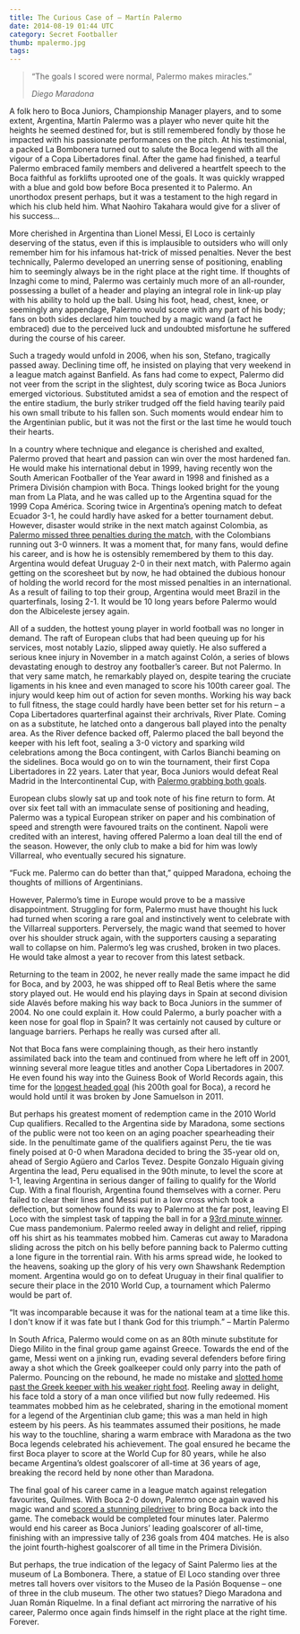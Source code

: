 ```yaml
---
title: The Curious Case of – Martín Palermo
date: 2014-08-19 01:44 UTC
category: Secret Footballer
thumb: mpalermo.jpg
tags:
---
```


> “The goals I scored were normal, Palermo makes miracles.”
> <footer><cite>Diego Maradona</cite></footer>

A folk hero to Boca Juniors, Championship Manager players, and to some extent, Argentina, Martín Palermo was a player who never quite hit the heights he seemed destined for, but is still remembered fondly by those he impacted with his passionate performances on the pitch. At his testimonial, a packed La Bombonera turned out to salute the Boca legend with all the vigour of a Copa Libertadores final. After the game had finished, a tearful Palermo embraced family members and delivered a heartfelt speech to the Boca faithful as forklifts uprooted one of the goals. It was quickly wrapped with a blue and gold bow before Boca presented it to Palermo. An unorthodox present perhaps, but it was a testament to the high regard in which his club held him. What Naohiro Takahara would give for a sliver of his success…

More cherished in Argentina than Lionel Messi, El Loco is certainly deserving of the status, even if this is implausible to outsiders who will only remember him for his infamous hat-trick of missed penalties. Never the best technically, Palermo developed an unerring sense of positioning, enabling him to seemingly always be in the right place at the right time. If thoughts of Inzaghi come to mind, Palermo was certainly much more of an all-rounder, possessing a bullet of a header and playing an integral role in link-up play with his ability to hold up the ball. Using his foot, head, chest, knee, or seemingly any appendage, Palermo would score with any part of his body; fans on both sides declared him touched by a magic wand (a fact he embraced) due to the perceived luck and undoubted misfortune he suffered during the course of his career.

Such a tragedy would unfold in 2006, when his son, Stefano, tragically passed away. Declining time off, he insisted on playing that very weekend in a league match against Banfield. As fans had come to expect, Palermo did not veer from the script in the slightest, duly scoring twice as Boca Juniors emerged victorious. Substituted amidst a sea of emotion and the respect of the entire stadium, the burly striker trudged off the field having tearily paid his own small tribute to his fallen son. Such moments would endear him to the Argentinian public, but it was not the first or the last time he would touch their hearts.

In a country where technique and elegance is cherished and exalted, Palermo proved that heart and passion can win over the most hardened fan. He would make his international debut in 1999, having recently won the South American Footballer of the Year award in 1998 and finished as a Primera División champion with Boca. Things looked bright for the young man from La Plata, and he was called up to the Argentina squad for the 1999 Copa América. Scoring twice in Argentina’s opening match to defeat Ecuador 3-1, he could hardly have asked for a better tournament debut. However, disaster would strike in the next match against Colombia, as [Palermo missed three penalties during the match](http://www.youtube.com/watch?v=SWm6nQtbWK8), with the Colombians running out 3-0 winners. It was a moment that, for many fans, would define his career, and is how he is ostensibly remembered by them to this day. Argentina would defeat Uruguay 2-0 in their next match, with Palermo again getting on the scoresheet but by now, he had obtained the dubious honour of holding the world record for the most missed penalties in an international. As a result of failing to top their group, Argentina would meet Brazil in the quarterfinals, losing 2-1. It would be 10 long years before Palermo would don the Albiceleste jersey again.

All of a sudden, the hottest young player in world football was no longer in demand. The raft of European clubs that had been queuing up for his services, most notably Lazio, slipped away quietly. He also suffered a serious knee injury in November in a match against Colón, a series of blows devastating enough to destroy any footballer’s career. But not Palermo. In that very same match, he remarkably played on, despite tearing the cruciate ligaments in his knee and even managed to score his 100th career goal. The injury would keep him out of action for seven months. Working his way back to full fitness, the stage could hardly have been better set for his return – a Copa Libertadores quarterfinal against their archrivals, River Plate. Coming on as a substitute, he latched onto a dangerous ball played into the penalty area. As the River defence backed off, Palermo placed the ball beyond the keeper with his left foot, sealing a 3-0 victory and sparking wild celebrations among the Boca contingent, with Carlos Bianchi beaming on the sidelines. Boca would go on to win the tournament, their first Copa Libertadores in 22 years. Later that year, Boca Juniors would defeat Real Madrid in the Intercontinental Cup, with [Palermo grabbing both goals](http://www.youtube.com/watch?v=pgc-lelpbeM).

European clubs slowly sat up and took note of his fine return to form. At over six feet tall with an immaculate sense of positioning and heading, Palermo was a typical European striker on paper and his combination of speed and strength were favoured traits on the continent. Napoli were credited with an interest, having offered Palermo a loan deal till the end of the season. However, the only club to make a bid for him was lowly Villarreal, who eventually secured his signature.

“Fuck me. Palermo can do better than that,” quipped Maradona, echoing the thoughts of millions of Argentinians.

However, Palermo’s time in Europe would prove to be a massive disappointment. Struggling for form, Palermo must have thought his luck had turned when scoring a rare goal and instinctively went to celebrate with the Villarreal supporters. Perversely, the magic wand that seemed to hover over his shoulder struck again, with the supporters causing a separating wall to collapse on him. Palermo’s leg was crushed, broken in two places. He would take almost a year to recover from this latest setback.

Returning to the team in 2002, he never really made the same impact he did for Boca, and by 2003, he was shipped off to Real Betis where the same story played out. He would end his playing days in Spain at second division side Alavés before making his way back to Boca Juniors in the summer of 2004. No one could explain it. How could Palermo, a burly poacher with a keen nose for goal flop in Spain? It was certainly not caused by culture or language barriers. Perhaps he really was cursed after all.

Not that Boca fans were complaining though, as their hero instantly assimilated back into the team and continued from where he left off in 2001, winning several more league titles and another Copa Libertadores in 2007. He even found his way into the Guiness Book of World Records again, this time for the [longest headed goal](http://www.youtube.com/watch?v=w_EO1bX2Gf4) (his 200th goal for Boca), a record he would hold until it was broken by Jone Samuelson in 2011.

But perhaps his greatest moment of redemption came in the 2010 World Cup qualifiers. Recalled to the Argentina side by Maradona, some sections of the public were not too keen on an aging poacher spearheading their side. In the penultimate game of the qualifiers against Peru, the tie was finely poised at 0-0 when Maradona decided to bring the 35-year old on, ahead of Sergio Agüero and Carlos Tevez. Despite Gonzalo Higuaín giving Argentina the lead, Peru equalised in the 90th minute, to level the score at 1-1, leaving Argentina in serious danger of failing to qualify for the World Cup. With a final flourish, Argentina found themselves with a corner. Peru failed to clear their lines and Messi put in a low cross which took a deflection, but somehow found its way to Palermo at the far post, leaving El Loco with the simplest task of tapping the ball in for a [93rd minute winner](http://www.youtube.com/watch?v=NLUwV1S1j-g). Cue mass pandemonium. Palermo reeled away in delight and relief, ripping off his shirt as his teammates mobbed him. Cameras cut away to Maradona sliding across the pitch on his belly before panning back to Palermo cutting a lone figure in the torrential rain. With his arms spread wide, he looked to the heavens, soaking up the glory of his very own Shawshank Redemption moment. Argentina would go on to defeat Uruguay in their final qualifier to secure their place in the 2010 World Cup, a tournament which Palermo would be part of.

“It was incomparable because it was for the national team at a time like this. I don't know if it was fate but I thank God for this triumph.” – Martín Palermo

In South Africa, Palermo would come on as an 80th minute substitute for Diego Milito in the final group game against Greece. Towards the end of the game, Messi went on a jinking run, evading several defenders before firing away a shot which the Greek goalkeeper could only parry into the path of Palermo. Pouncing on the rebound, he made no mistake and [slotted home past the Greek keeper with his weaker right foot](http://www.youtube.com/watch?v=XB5VIbBU3WA#t=2m42s). Reeling away in delight, his face told a story of a man once vilified but now fully redeemed. His teammates mobbed him as he celebrated, sharing in the emotional moment for a legend of the Argentinian club game; this was a man held in high esteem by his peers. As his teammates assumed their positions, he made his way to the touchline, sharing a warm embrace with Maradona as the two Boca legends celebrated his achievement. The goal ensured he became the first Boca player to score at the World Cup for 80 years, while he also became Argentina’s oldest goalscorer of all-time at 36 years of age, breaking the record held by none other than Maradona.

The final goal of his career came in a league match against relegation favourites, Quilmes. With Boca 2-0 down, Palermo once again waved his magic wand and [scored a stunning piledriver](http://www.youtube.com/watch?v=oV_Nhzp9z-Q) to bring Boca back into the game. The comeback would be completed four minutes later. Palermo would end his career as Boca Juniors’ leading goalscorer of all-time, finishing with an impressive tally of 236 goals from 404 matches. He is also the joint fourth-highest goalscorer of all time in the Primera División.

But perhaps, the true indication of the legacy of Saint Palermo lies at the museum of La Bombonera. There, a statue of El Loco standing over three metres tall hovers over visitors to the Museo de la Pasión Boquense – one of three in the club museum. The other two statues? Diego Maradona and Juan Román Riquelme. In a final defiant act mirroring the narrative of his career, Palermo once again finds himself in the right place at the right time. Forever.

